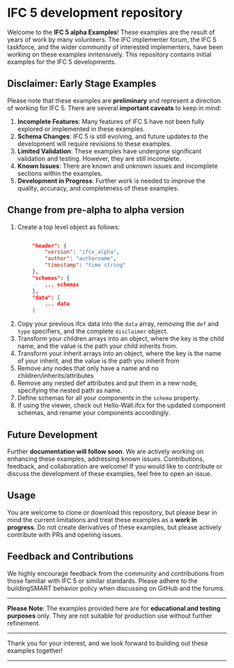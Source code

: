 # IFC 5 development repository

Welcome to the **IFC 5 alpha Examples**!  These examples are the result of years of work by many volunteers. The IFC implementer forum, the IFC 5 taskforce, and the wider community of interested implementers, have been working on these examples inntensively. This repository contains initial examples for the IFC 5 developments.

## Disclaimer: Early Stage Examples

Please note that these examples are **preliminary** and represent a direction of working for IFC 5. There are several **important caveats** to keep in mind:

1. **Incomplete Features**: Many features of IFC 5 have not been fully explored or implemented in these examples. 
2. **Schema Changes**: IFC 5 is still evolving, and future updates to the development will require revisions to these examples.
3. **Limited Validation**: These examples have undergone significant validation and testing. However, they are still incomplete.
4. **Known Issues**: There are known and unknown issues and incomplete sections within the examples.
5. **Development in Progress**: Further work is needed to improve the quality, accuracy, and completeness of these examples.

## Change from pre-alpha to alpha version

1. Create a top level object as follows:
```json

        "header": {
            "version": "ifcx_alpha",
            "author": "authorname",
            "timestamp": "time string"
        },
        "schemas": {
            ... schemas
        },
        "data": [
            ... data
        ]
```
2. Copy your previous ifcx data into the `data` array, removing the `def` and `type` specifiers, and the complete `disclaimer` object.
3. Transform your children arrays into an object, where the key is the child name, and the value is the path your child inherits from.
4. Transform your inherit arrays into an object, where the key is the name of your inherit, and the value is the path you inherit from
4. Remove any nodes that only have a name and no children/inherits/attributes
5. Remove any nested def attributes and put them in a new node, specifying the nested path as name.
6. Define schemas for all your components in the `schema` property.
7. If using the viewer, check out Hello-Wall.ifcx for the updated component schemas, and rename your components accordingly.



## Future Development

Further **documentation will follow soon**. 
We are actively working on enhancing these examples, addressing known issues. Contributions, feedback, and collaboration are welcome! If you would like to contribute or discuss the development of these examples, feel free to open an issue.
 

## Usage

You are welcome to clone or download this repository, but please bear in mind the current limitations and treat these examples as a **work in progress**. 
Do not create derivatives of these examples, but please actively contribute with PRs and opening issues.

## Feedback and Contributions

We highly encourage feedback from the community and contributions from those familiar with IFC 5 or similar standards. Please adhere to the buildingSMART behavior policy when discussing on GitHub and the forums.  

---

**Please Note**: The examples provided here are for **educational and testing purposes** only. They are not suitable for production use without further refinement.

---

Thank you for your interest, and we look forward to building out these examples together!

---
